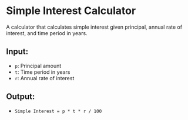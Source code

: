 # Simple Interest Calculator  

A calculator that calculates simple interest given principal, annual rate of interest, and time period in years.  

## Input:  
- `p`: Principal amount  
- `t`: Time period in years  
- `r`: Annual rate of interest  

## Output:  
- `Simple Interest = p * t * r / 100`  
